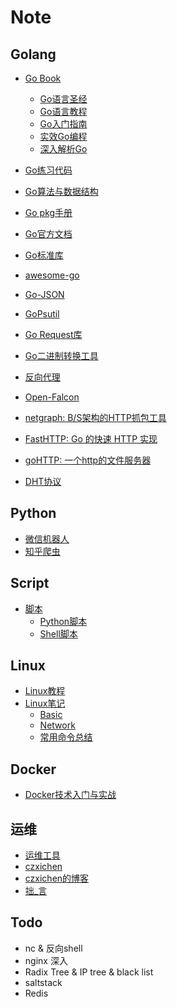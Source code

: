 # Note

## Golang

* [Go Book](https://github.com/juntaran/note)
    * [Go语言圣经](https://www.2goo.info/media/html/gopl-zh-gh-pages/)
    * [Go语言教程](http://www.yiibai.com/go/)
    * [Go入门指南](https://github.com/Unknwon/the-way-to-go_ZH_CN/blob/master/eBook/directory.md)
    * [实效Go编程](http://docscn.studygolang.com/doc/effective_go.html#Web服务器)
    * [深入解析Go](https://tiancaiamao.gitbooks.io/go-internals/zh/)

* [Go练习代码](https://github.com/Juntaran/Go_In_Action)
* [Go算法与数据结构](https://github.com/Juntaran/Golang_Algorithm)
* [Go pkg手册](https://github.com/Juntaran/gopkg)
* [Go官方文档](https://godoc.org/)
* [Go标准库](http://studygolang.com/pkgdoc)
* [awesome-go](https://github.com/avelino/awesome-go)
* [Go-JSON](https://github.com/Juntaran/Note/tree/master/Script)
* [GoPsutil](https://github.com/Juntaran/gopsutil)
* [Go Request库](https://github.com/Juntaran/req)
* [Go二进制转换工具](https://github.com/Juntaran/biu)
* [反向代理](https://github.com/Juntaran/golocproxy)
* [Open-Falcon](https://github.com/Juntaran/falcon-plus)
* [netgraph: B/S架构的HTTP抓包工具](https://github.com/ga0/netgraph)
* [FastHTTP: Go 的快速 HTTP 实现](https://github.com/valyala/fasthttp) 
* [goHTTP: 一个http的文件服务器](https://github.com/codeskyblue/gohttp)
* [DHT协议](https://github.com/Juntaran/dht)

## Python

* [微信机器人](https://github.com/Juntaran/LCBot)
* [知乎爬虫](https://github.com/Juntaran/Passer-zhihu)

## Script

* [脚本](https://github.com/Juntaran/Note/tree/master/Script)
    * [Python脚本](/Script/Python)
    * [Shell脚本](/Script/Shell)

## Linux

* [Linux教程](http://www.linuxprobe.com/chapter-00.html)
* [Linux笔记](https://github.com/Juntaran/Note/tree/master/Linux)
     * [Basic](/Linux/Basic)
     * [Network](/Linux/Network)
     * [常用命令总结](/Linux/常用命令.md)


## Docker

* [Docker技术入门与实战](https://github.com/yeasy/docker_practice/blob/master/SUMMARY.md)

## 运维

* [运维工具](https://github.com/Juntaran/wstools)
* [czxichen](https://github.com/czxichen)
* [czxichen的博客](http://blog.csdn.net/fyxichen?viewmode=contents)
* [拙_言](http://blog.csdn.net/xcltapestry/article/category/1728845)


## Todo

- nc & 反向shell
- nginx 深入
- Radix Tree & IP tree & black list
- saltstack
- Redis